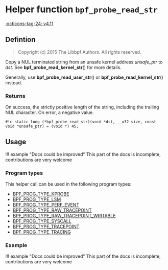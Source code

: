 # Helper function `bpf_probe_read_str`

<!-- [FEATURE_TAG](bpf_probe_read_str) -->
[:octicons-tag-24: v4.11](https://github.com/torvalds/linux/commit/a5e8c07059d0f0b31737408711d44794928ac218)
<!-- [/FEATURE_TAG] -->

## Defintion

> Copyright (c) 2015 The Libbpf Authors. All rights reserved.


<!-- [HELPER_FUNC_DEF] -->
Copy a NUL terminated string from an unsafe kernel address _unsafe_ptr_ to _dst_. See **bpf_probe_read_kernel_str**() for more details.

Generally, use **bpf_probe_read_user_str**() or **bpf_probe_read_kernel_str**() instead.

### Returns

On success, the strictly positive length of the string, including the trailing NUL character. On error, a negative value.

`#!c static long (*bpf_probe_read_str)(void *dst, __u32 size, const void *unsafe_ptr) = (void *) 45;`
<!-- [/HELPER_FUNC_DEF] -->

## Usage

!!! example "Docs could be improved"
    This part of the docs is incomplete, contributions are very welcome

### Program types

This helper call can be used in the following program types:

<!-- DO NOT EDIT MANUALLY -->
<!-- [HELPER_FUNC_PROG_REF] -->
 * [BPF_PROG_TYPE_KPROBE](../program-type/BPF_PROG_TYPE_KPROBE.md)
 * [BPF_PROG_TYPE_LSM](../program-type/BPF_PROG_TYPE_LSM.md)
 * [BPF_PROG_TYPE_PERF_EVENT](../program-type/BPF_PROG_TYPE_PERF_EVENT.md)
 * [BPF_PROG_TYPE_RAW_TRACEPOINT](../program-type/BPF_PROG_TYPE_RAW_TRACEPOINT.md)
 * [BPF_PROG_TYPE_RAW_TRACEPOINT_WRITABLE](../program-type/BPF_PROG_TYPE_RAW_TRACEPOINT_WRITABLE.md)
 * [BPF_PROG_TYPE_SYSCALL](../program-type/BPF_PROG_TYPE_SYSCALL.md)
 * [BPF_PROG_TYPE_TRACEPOINT](../program-type/BPF_PROG_TYPE_TRACEPOINT.md)
 * [BPF_PROG_TYPE_TRACING](../program-type/BPF_PROG_TYPE_TRACING.md)
<!-- [/HELPER_FUNC_PROG_REF] -->

### Example

!!! example "Docs could be improved"
    This part of the docs is incomplete, contributions are very welcome
